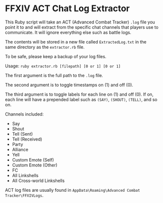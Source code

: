# FFXIV ACT Chat Log Extractor

This Ruby script will take an ACT (Advanced Combat Tracker) `.log` file you point it to and will extract from the specific chat channels that players use to communicate. It will ignore everything else such as battle logs. 

The contents will be stored in a new file called `ExtractedLog.txt` in the same directory as the `extractor.rb` file.

To be safe, please keep a backup of your log files.

Usage: `ruby extractor.rb [filepath] [0 or 1] [0 or 1]`

The first argument is the full path to the `.log` file. 

The second argument is to toggle timestamps on (1) and off (0). 

The third argument is to toggle labels for each line on (1) and off (0). If on, each line will have a prepended label such as `(SAY)`, `(SHOUT)`, `(TELL)`, and so on.

Channels included:
* Say
* Shout
* Tell (Sent)
* Tell (Received)
* Party
* Alliance
* Yell
* Custom Emote (Self)
* Custom Emote (Other)
* FC
* All Linkshells
* All Cross-world Linkshells

ACT log files are usually found in `AppData\Roaming\Advanced Combat Tracker\FFXIVLogs`.
